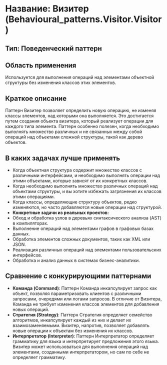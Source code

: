 # Название: Визитер (Behavioural_patterns.Visitor.Visitor)

## Тип: Поведенческий паттерн

## Область применения
Используется для выполнения операций над элементами объектной структуры без изменения классов этих элементов.

## Краткое описание
Паттерн Визитер позволяет определить новую операцию, не изменяя классы элементов, над которыми она выполняется. 
Это достигается путем создания объекта визитера, который реализует операции для каждого типа элемента. Паттерн особенно 
полезен, когда необходимо выполнять множество различных и не связанных между собой операций над объектами сложной 
структуры, такой как дерево объектов.

## В каких задачах лучше применять
- Когда объектная структура содержит множество классов с различными интерфейсами, и необходимо выполнять операции над 
  этими объектами, которые зависят от их конкретных классов.
- Когда необходимо выполнять множество различных операций над объектами структуры, и вы хотите избежать загрязнения 
  их классов этими операциями.
- Когда классы, определяющие структуру объектов, редко изменяются, но часто добавляются новые операции над структурой.
- **Конкретные задачи из реальных проектов:**
- Обход и обработка узлов в деревьях синтаксического анализа (AST) в компиляторах.
- Выполнение операций над элементами графов в графовых базах данных.
- Обработка элементов сложных документов, таких как XML или JSON.
- Реализация различных операций над элементами пользовательских интерфейсов.
- Обработка и анализ данных в системах бизнес-аналитики.

## Сравнение с конкурирующими паттернами
- **Команда (Command)**: Паттерн Команда инкапсулирует запрос как объект, позволяя параметризовать клиентов с различными
    запросами, очередями или логами запросов. В отличие от Визитера, Команда не требует изменения классов элементов для 
    добавления новых операций.
- **Стратегия (Strategy)**: Паттерн Стратегия определяет семейство алгоритмов, инкапсулирует каждый из них и делает их 
    взаимозаменяемыми. Визитер, напротив, позволяет добавлять новые операции к объектам без изменения их классов.
- **Интерпретатор (Interpreter)**: Паттерн Интерпретатор определяет грамматику для языка и интерпретирует предложения 
    этого языка. Визитер может использоваться для выполнения операций над элементами, созданными интерпретатором, 
    но сам по себе не определяет грамматику.